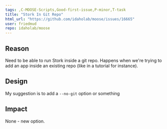 ```yaml
---
tags: ,C-MOOSE-Scripts,Good-first-issue,P-minor,T-task
title: "Stork In Git Repo"
html_url: "https://github.com/idaholab/moose/issues/16665"
user: friedmud
repo: idaholab/moose
---
```


## Reason
Need to be able to run Stork inside a git repo.  Happens when we're trying to add an app inside an existing repo (like in a tutorial for instance).

## Design
My suggestion is to add a `--no-git` option or something

## Impact
None - new option.